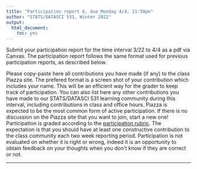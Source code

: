 ```yaml
---
title: "Participation report 6, due Monday 4/4, 11:59pm"
author: "STATS/DATASCI 531, Winter 2022"
output:
  html_document:
    toc: yes
---
```


Submit your participation report for the time interval 3/22 to 4/4 as a pdf via Canvas. The participation report follows the same format used for previous participation reports, as described below.


Please copy-paste here all contributions you have made (if any) to the class Piazza site. The prefered format is a screen shot of your contribution which includes your name. This will be an efficient way for the grader to keep track of participation. You can also list here any other contributions you have made to our STATS/DATASCI 531 learning community during this interval, including contributions in class and office hours. Piazza is expected to be the most common form of active participation. If there is no discussion on the Piazza site that you want to join, start a new one! Participation is graded according to the [participation rubric](../rubric_participation.html). The expectation is that you should have at least one constructive contribution to the class community each two week reporting period. Participation is not evaluated on whether it is right or wrong, indeed it is an opportunity to obtain feedback on your thoughts when you don't know if they are correct or not.



------------
